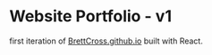 # Website Portfolio - v1
first iteration of [BrettCross.github.io](https://BrettCross.github.io) built with React.
